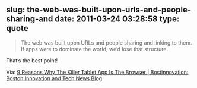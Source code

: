 slug: the-web-was-built-upon-urls-and-people-sharing-and
date: 2011-03-24 03:28:58
type: quote
---

> The web was built upon URLs and people sharing and linking to them. If apps were to dominate the world, we’d lose that structure.

That’s the best point!

 Via: [9 Reasons Why The Killer Tablet App Is The Browser | Bostinnovation: Boston Innovation and Tech News Blog](http://bostinnovation.com/2011/03/22/9-reasons-why-the-killer-tablet-app-is-the-browser/)
